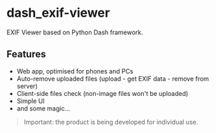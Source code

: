 # dash_exif-viewer
EXIF Viewer based on Python Dash framework.

## Features
- Web app, optimised for phones and PCs
- Auto-remove uploaded files (upload - get EXIF data - remove from server)
- Client-side files check (non-image files won't be uploaded)
- Simple UI
- and some magic...

> Important: the product is being developed for individual use.